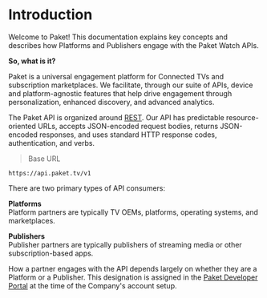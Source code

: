 # Introduction

Welcome to Paket! This documentation explains key concepts and describes how Platforms and Publishers engage with the Paket Watch APIs.

**So, what is it?**

Paket is a universal engagement platform for Connected TVs and subscription marketplaces. We facilitate, through our suite of APIs, device and platform-agnostic features that help drive engagement through personalization, enhanced discovery, and advanced analytics.

The Paket API is organized around [REST](https://en.wikipedia.org/wiki/REST). Our API has predictable resource-oriented URLs, accepts JSON-encoded request bodies, returns JSON-encoded responses, and uses standard HTTP response codes, authentication, and verbs.

> Base URL

```
https://api.paket.tv/v1
```

There are two primary types of API consumers:

**Platforms**  
Platform partners are typically TV OEMs, platforms, operating systems, and marketplaces.

**Publishers**  
Publisher partners are typically publishers of streaming media or other subscription-based apps.

How a partner engages with the API depends largely on whether they are a Platform or a Publisher. This designation is assigned in the [Paket Developer Portal](https://developer.paket.tv) at the time of the Company's account setup.